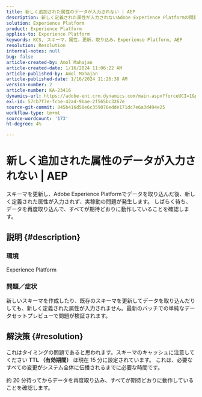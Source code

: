 ```yaml
---
title: 新しく追加された属性のデータが入力されない | AEP
description: 新しく定義された属性が入力されないAdobe Experience Platformの問題を修正する方法を説明します。 待ってから、データを再度取り込みます。
solution: Experience Platform
product: Experience Platform
applies-to: Experience Platform
keywords: KCS, スキーマ，属性，更新，取り込み，Experience Platform, AEP
resolution: Resolution
internal-notes: null
bug: false
article-created-by: Amol Mahajan
article-created-date: 1/16/2024 11:06:22 AM
article-published-by: Amol Mahajan
article-published-date: 1/16/2024 11:26:38 AM
version-number: 2
article-number: KA-23416
dynamics-url: https://adobe-ent.crm.dynamics.com/main.aspx?forceUCI=1&pagetype=entityrecord&etn=knowledgearticle&id=a1349644-5fb4-ee11-a569-6045bd006079
exl-id: 57cb7f7e-fcbe-42ad-9bae-2f565bc3267e
source-git-commit: 845b416d58e6c359076edde171dc7e6a3d494e25
workflow-type: tm+mt
source-wordcount: '173'
ht-degree: 4%

---
```


# 新しく追加された属性のデータが入力されない | AEP


スキーマを更新し、Adobe Experience Platformでデータを取り込んだ後、新しく定義された属性が入力されず、実稼動の問題が発生します。 しばらく待ち、データを再度取り込んで、すべてが期待どおりに動作していることを確認します。

## 説明 {#description}


### <b>環境</b>

Experience Platform



### <b>問題／症状</b>

新しいスキーマを作成したり、既存のスキーマを更新してデータを取り込んだりしても、新しく定義された属性が入力されません。最新のバッチでの単純なデータセットプレビューで問題が検証されます。


## 解決策 {#resolution}


これはタイミングの問題であると思われます。スキーマのキャッシュに注意してください <b>TTL （有効期間）</b> は現在 15 分に設定されています。 これは、必要なすべての変更がシステム全体に伝播されるまでに必要な時間です。

約 20 分待ってからデータを再度取り込み、すべてが期待どおりに動作していることを確認します。
